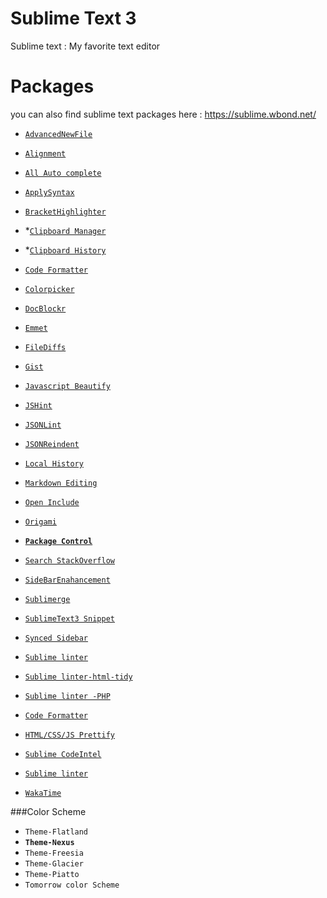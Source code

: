 Sublime Text 3
=======

Sublime text : My favorite text editor 


Packages 
=======

you can also find sublime text packages here : https://sublime.wbond.net/

* [`AdvancedNewFile`](https://github.com/skuroda/Sublime-AdvancedNewFile)

* [`Alignment`](http://wbond.net/sublime_packages/alignment)

* [`All Auto complete`](https://github.com/alienhard/SublimeAllAutocomplete)

* [`ApplySyntax`](https://github.com/facelessuser/ApplySyntax)

* [`BracketHighlighter`](https://github.com/facelessuser/BracketHighlighter)

* *[`Clipboard Manager`](https://github.com/colinta/SublimeClipboardManager)

* *[`Clipboard History`](https://github.com/kemayo/sublime-text-2-clipboard-history)

* [`Code Formatter`](https://github.com/akalongman/sublimetext-codeformatter)

* [`Colorpicker`](http://weslly.github.io/ColorPicker/)

* [`DocBlockr`](https://sublime.wbond.net/packages/DocBlockr)

* [`Emmet`](http://emmet.io/blog/sublime-text-3/)

* [`FileDiffs`](https://github.com/colinta/SublimeFileDiffs)

* [`Gist`](https://github.com/condemil/Gist)

* [`Javascript Beautify`](https://github.com/enginespot/js-beautify-sublime)

* [`JSHint`](https://github.com/uipoet/sublime-jshint)
 
* [`JSONLint`](https://bitbucket.org/hmml/jsonlint)

* [`JSONReindent`](https://github.com/ThomasKliszowski/json_reindent) 

* [`Local History`](http://vishr.com/local-history/)

* [`Markdown Editing`](https://sublime.wbond.net/packages/MarkdownEditing)

* [`Open Include`](https://github.com/SublimeText/Open-Include)

* [`Origami`](https://github.com/SublimeText/Origami)

* [**`Package Control`**](https://sublime.wbond.net/installation)

* [`Search StackOverflow`](https://github.com/ericmartel/Sublime-Text-2-Stackoverflow-Plugin) 

* [`SideBarEnahancement`](https://github.com/titoBouzout/SideBarEnhancements)

* [`Sublimerge`](http://www.sublimerge.com/)

* [`SublimeText3 Snippet`](https://github.com/csch0/SublimeText-Sublime-Text-3-Snippets) 

* [`Synced Sidebar`](https://github.com/sobstel/SyncedSideBar)

* [`Sublime linter`](http://www.sublimelinter.com/en/latest/)

* [`Sublime linter-html-tidy`](https://github.com/SublimeLinter/SublimeLinter-html-tidy) 

* [`Sublime linter -PHP`](https://github.com/SublimeLinter/SublimeLinter-php)

* [`Code Formatter`](https://github.com/akalongman/sublimetext-codeformatter)

* [`HTML/CSS/JS Prettify`](https://github.com/victorporof/Sublime-HTMLPrettify)

* [`Sublime CodeIntel`](http://sublimecodeintel.github.io/SublimeCodeIntel/)

* [`Sublime linter`](http://www.sublimelinter.com/en/latest/)

* [`WakaTime`](https://wakatime.com/)


###Color Scheme

* `Theme-Flatland`
* **`Theme-Nexus`**
* `Theme-Freesia`
* `Theme-Glacier`
* `Theme-Piatto`
* `Tomorrow color Scheme`






